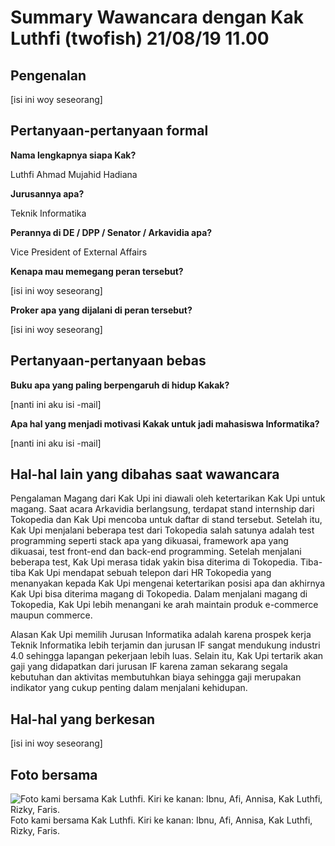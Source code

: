 # Summary Wawancara dengan Kak Luthfi (twofish) 21/08/19 11.00

## Pengenalan

[isi ini woy seseorang]

## Pertanyaan-pertanyaan formal

**Nama lengkapnya siapa Kak?**
 
 Luthfi Ahmad Mujahid Hadiana

**Jurusannya apa?**

Teknik Informatika

**Perannya di DE / DPP / Senator / Arkavidia apa?**

Vice President of External Affairs

**Kenapa mau memegang peran tersebut?**

[isi ini woy seseorang]

**Proker apa yang dijalani di peran tersebut?**

[isi ini woy seseorang]

## Pertanyaan-pertanyaan bebas

**Buku apa yang paling berpengaruh di hidup Kakak?**

[nanti ini aku isi -mail]

**Apa hal yang menjadi motivasi Kakak untuk jadi mahasiswa Informatika?**

[nanti ini aku isi -mail]

## Hal-hal lain yang dibahas saat wawancara

Pengalaman Magang dari Kak Upi ini diawali oleh ketertarikan Kak Upi untuk magang. Saat acara Arkavidia berlangsung, terdapat stand internship dari Tokopedia dan Kak Upi mencoba untuk daftar di stand tersebut. Setelah itu, Kak Upi menjalani beberapa test dari Tokopedia salah satunya adalah test programming seperti stack apa yang dikuasai, framework apa yang dikuasai, test front-end dan back-end programming. Setelah menjalani beberapa test, Kak Upi merasa tidak yakin bisa diterima di Tokopedia. Tiba-tiba Kak Upi mendapat sebuah telepon dari HR Tokopedia yang menanyakan kepada Kak Upi mengenai ketertarikan posisi apa dan akhirnya Kak Upi bisa diterima magang di Tokopedia. Dalam menjalani magang di Tokopedia, Kak Upi lebih menangani ke arah maintain produk e-commerce maupun commerce.

Alasan Kak Upi memilih Jurusan Informatika adalah karena prospek kerja Teknik Informatika lebih terjamin dan jurusan IF sangat mendukung industri 4.0 sehingga lapangan pekerjaan lebih luas. Selain itu, Kak Upi tertarik akan gaji yang didapatkan dari jurusan IF karena zaman sekarang segala kebutuhan dan aktivitas membutuhkan biaya sehingga gaji merupakan indikator yang cukup penting dalam menjalani kehidupan.

## Hal-hal yang berkesan

[isi ini woy seseorang]

## Foto bersama
![Foto kami bersama Kak Luthfi. Kiri ke kanan: Ibnu, Afi, Annisa, Kak Luthfi, Rizky, Faris.](https://github.com/ozer0532/TugasWawancaraDaemon/raw/master/13516051/16518077-16518084-16518105-16518200-16518253.jpg)
Foto kami bersama Kak Luthfi. Kiri ke kanan: Ibnu, Afi, Annisa, Kak Luthfi, Rizky, Faris.
